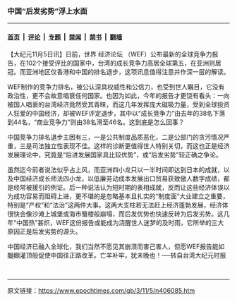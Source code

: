 ### 中国“后发劣势”浮上水面

---

#### [首页](../../../..?n406085) &nbsp;|&nbsp; [评论](../../../../../epoch-comment?n406085) &nbsp;|&nbsp; [专题](../../../../../epoch-special?n406085) &nbsp;|&nbsp; [禁闻](../../../../../epoch-news?n406085) &nbsp;|&nbsp; [禁书](../../../../../books?n406085) &nbsp;|&nbsp; [翻墙](https://github.com/gfw-breaker/nogfw/blob/master/README.md?n406085)


<div class="post_content" id="artbody" itemprop="articleBody">
 <!-- article content begin -->
 <p>
  【大纪元11月5日讯】日前，世界
  <ok href="https://www.epochtimes.com/gb/tag/%E7%BB%8F%E6%B5%8E%E8%AE%BA%E5%9D%9B.html">
   经济论坛
  </ok>
  （WEF）公布最新的全球竞争力报告，在102个接受评比的国家中，台湾的成长竞争力高居全球第五，在亚洲则居冠。而亚洲地区仅香港和中国的排名退步，这项讯息值得注意并作深一层的解读。
 </p>
 <p>
  WEF制作的竞争力排名，被公认深具权威性和公信力，也受到世人瞩目，它没有政治性，更不会故意唱衰任何国家。也因为如此，今年的报告才更饶有看头：一向被国人唱衰的台湾经济竟然受其青睐，而这几年发挥庞大磁吸力量，受到全球投资人狂爱的中国经济，却被WEF评定退步，其中以“成长竞争力”由去年的38名下落到44名，“商业竞争力”则由38名滑至46名。这到底是怎么回事？
 </p>
 <p>
  中国竞争力排名退步主因有三，一是公共制度品质恶化，二是公部门的贪污情况严重，三是司法独立性表现不佳。这样的诊断更值得世人特别关切，而这也正是经济发展理论中，究竟是“后进发展国家具比较优势”，或“后发劣势”较正确之争论。
 </p>
 <p>
  虽然迄今前者说法似乎占上风，而亚洲四小龙只以一半时间即达到日本的成就，以及中国经济成长师法四小龙，以低廉劳动成本发展出口贸易获致傲人数字成绩，都是经常被援引的例证。后一种说法认为短时期的表相成就，反而让这些经济体误以为成功容易而阻碍上进，更不堪的是忽略基本且扎实的“制度面”大业建立之重要，特别是“产权”和“法治”这两件大事。这两大支柱若无法赶上经济蓬勃发展，经济体很快会像沙滩上城堡或海市蜃楼般崩塌，而后发优势也快速反转为后发劣势。这几年“中国热”甚炽，WEF这份报告或能成为浇醒世人迷梦的及时雨，它所举的三大原因正是后发劣势的源头。
 </p>
 <p>
  中国经济已融入全球化，我们当然不愿见其崩溃而害己害人，但愿WEF报告能如醍醐灌顶般促使中国往正路改革。亡羊补牢，犹未晚也！──转自台湾大纪元时报
 </p>
 <p>
  <font color="#ffffff">
   (http://www.dajiyuan.com)
  </font>
 </p>
 <!-- article content end -->
 <div id="below_article_ad">
 </div>
</div>


---

原文链接：https://www.epochtimes.com/gb/3/11/5/n406085.htm